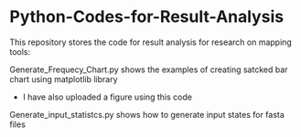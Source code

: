 # Python-Codes-for-Result-Analysis

This repository stores the code for result analysis for research on mapping tools:

Generate_Frequecy_Chart.py shows the examples of creating satcked bar chart using matplotlib library
- I have also uploaded a figure using this code


Generate_input_statistcs.py shows how to generate input states for fasta files
